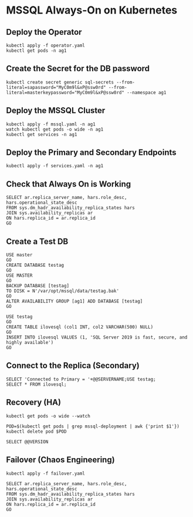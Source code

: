 # MSSQL Always-On on Kubernetes

## Deploy the Operator
```
kubectl apply -f operator.yaml
kubectl get pods -n ag1
```

## Create the Secret for the DB password
```
kubectl create secret generic sql-secrets --from-literal=sapassword="MyC0m9l&xP@ssw0rd" --from-literal=masterkeypassword="MyC0m9l&xP@ssw0rd" --namespace ag1
```

## Deploy the MSSQL Cluster
```
kubectl apply -f mssql.yaml -n ag1
watch kubectl get pods -o wide -n ag1
kubectl get services -n ag1
```

## Deploy the Primary and Secondary Endpoints

```
kubectl apply -f services.yaml -n ag1
```

## Check that Always On is Working

```
SELECT ar.replica_server_name, hars.role_desc, hars.operational_state_desc
FROM sys.dm_hadr_availability_replica_states hars
JOIN sys.availability_replicas ar
ON hars.replica_id = ar.replica_id
GO
```

## Create a Test DB

```
USE master
GO
CREATE DATABASE testag
GO
USE MASTER
GO
BACKUP DATABASE [testag] 
TO DISK = N'/var/opt/mssql/data/testag.bak'
GO
ALTER AVAILABILITY GROUP [ag1] ADD DATABASE [testag]
GO
```

```
USE testag
GO
CREATE TABLE ilovesql (col1 INT, col2 VARCHAR(500) NULL)
GO
INSERT INTO ilovesql VALUES (1, 'SQL Server 2019 is fast, secure, and highly available')
GO
```

## Connect to the Replica (Secondary)
```
SELECT 'Connected to Primary = '+@@SERVERNAME;USE testag;
SELECT * FROM ilovesql;
```

## Recovery (HA)

```
kubectl get pods -o wide --watch
```
```
POD=$(kubectl get pods | grep mssql-deployment | awk {'print $1'})
kubectl delete pod $POD
```

```
SELECT @@VERSION
```

## Failover (Chaos Engineering)

```
kubectl apply -f failover.yaml
```

```
SELECT ar.replica_server_name, hars.role_desc, hars.operational_state_desc
FROM sys.dm_hadr_availability_replica_states hars
JOIN sys.availability_replicas ar
ON hars.replica_id = ar.replica_id
GO
```